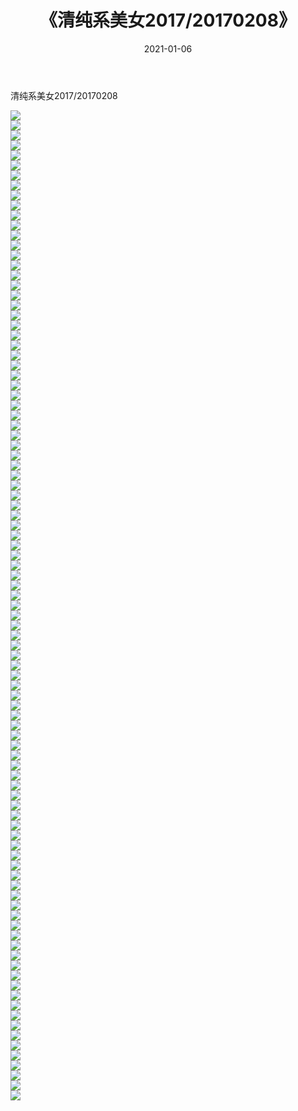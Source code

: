 ﻿---
layout: post
title:  《清纯系美女2017/20170208》
date:   2021-01-06
img: http://img.660000.xyz/Sharelink/清纯系美女/2017/20170208/000.jpg
categories: [美女, 清纯, 唯美]
---

清纯系美女2017/20170208

 ![](http://img.660000.xyz/Sharelink/清纯系美女/2017/20170208/001.png) <br>![](http://img.660000.xyz/Sharelink/清纯系美女/2017/20170208/002.png) <br>![](http://img.660000.xyz/Sharelink/清纯系美女/2017/20170208/003.png) <br>![](http://img.660000.xyz/Sharelink/清纯系美女/2017/20170208/004.png) <br>![](http://img.660000.xyz/Sharelink/清纯系美女/2017/20170208/005.png) <br>![](http://img.660000.xyz/Sharelink/清纯系美女/2017/20170208/006.png) <br>![](http://img.660000.xyz/Sharelink/清纯系美女/2017/20170208/007.png) <br>![](http://img.660000.xyz/Sharelink/清纯系美女/2017/20170208/008.png) <br>![](http://img.660000.xyz/Sharelink/清纯系美女/2017/20170208/009.png) <br>![](http://img.660000.xyz/Sharelink/清纯系美女/2017/20170208/010.png) <br>![](http://img.660000.xyz/Sharelink/清纯系美女/2017/20170208/011.png) <br>![](http://img.660000.xyz/Sharelink/清纯系美女/2017/20170208/012.png) <br>![](http://img.660000.xyz/Sharelink/清纯系美女/2017/20170208/013.png) <br>![](http://img.660000.xyz/Sharelink/清纯系美女/2017/20170208/014.png) <br>![](http://img.660000.xyz/Sharelink/清纯系美女/2017/20170208/015.png) <br>![](http://img.660000.xyz/Sharelink/清纯系美女/2017/20170208/016.png) <br>![](http://img.660000.xyz/Sharelink/清纯系美女/2017/20170208/017.png) <br>![](http://img.660000.xyz/Sharelink/清纯系美女/2017/20170208/018.png) <br>![](http://img.660000.xyz/Sharelink/清纯系美女/2017/20170208/019.png) <br>![](http://img.660000.xyz/Sharelink/清纯系美女/2017/20170208/020.png) <br>![](http://img.660000.xyz/Sharelink/清纯系美女/2017/20170208/021.png) <br>![](http://img.660000.xyz/Sharelink/清纯系美女/2017/20170208/022.png) <br>![](http://img.660000.xyz/Sharelink/清纯系美女/2017/20170208/023.png) <br>![](http://img.660000.xyz/Sharelink/清纯系美女/2017/20170208/024.png) <br>![](http://img.660000.xyz/Sharelink/清纯系美女/2017/20170208/025.png) <br>![](http://img.660000.xyz/Sharelink/清纯系美女/2017/20170208/026.png) <br>![](http://img.660000.xyz/Sharelink/清纯系美女/2017/20170208/027.png) <br>![](http://img.660000.xyz/Sharelink/清纯系美女/2017/20170208/028.png) <br>![](http://img.660000.xyz/Sharelink/清纯系美女/2017/20170208/029.png) <br>![](http://img.660000.xyz/Sharelink/清纯系美女/2017/20170208/030.png) <br>![](http://img.660000.xyz/Sharelink/清纯系美女/2017/20170208/031.png) <br>![](http://img.660000.xyz/Sharelink/清纯系美女/2017/20170208/032.png) <br>![](http://img.660000.xyz/Sharelink/清纯系美女/2017/20170208/033.png) <br>![](http://img.660000.xyz/Sharelink/清纯系美女/2017/20170208/034.png) <br>![](http://img.660000.xyz/Sharelink/清纯系美女/2017/20170208/035.png) <br>![](http://img.660000.xyz/Sharelink/清纯系美女/2017/20170208/036.png) <br>![](http://img.660000.xyz/Sharelink/清纯系美女/2017/20170208/037.png) <br>![](http://img.660000.xyz/Sharelink/清纯系美女/2017/20170208/038.png) <br>![](http://img.660000.xyz/Sharelink/清纯系美女/2017/20170208/039.png) <br>![](http://img.660000.xyz/Sharelink/清纯系美女/2017/20170208/040.png) <br>![](http://img.660000.xyz/Sharelink/清纯系美女/2017/20170208/041.png) <br>![](http://img.660000.xyz/Sharelink/清纯系美女/2017/20170208/042.png) <br>![](http://img.660000.xyz/Sharelink/清纯系美女/2017/20170208/043.png) <br>![](http://img.660000.xyz/Sharelink/清纯系美女/2017/20170208/044.png) <br>![](http://img.660000.xyz/Sharelink/清纯系美女/2017/20170208/045.png) <br>![](http://img.660000.xyz/Sharelink/清纯系美女/2017/20170208/046.png) <br>![](http://img.660000.xyz/Sharelink/清纯系美女/2017/20170208/047.png) <br>![](http://img.660000.xyz/Sharelink/清纯系美女/2017/20170208/048.png) <br>![](http://img.660000.xyz/Sharelink/清纯系美女/2017/20170208/049.png) <br>![](http://img.660000.xyz/Sharelink/清纯系美女/2017/20170208/050.png) <br>![](http://img.660000.xyz/Sharelink/清纯系美女/2017/20170208/051.png) <br>![](http://img.660000.xyz/Sharelink/清纯系美女/2017/20170208/052.png) <br>![](http://img.660000.xyz/Sharelink/清纯系美女/2017/20170208/053.png) <br>![](http://img.660000.xyz/Sharelink/清纯系美女/2017/20170208/054.png) <br>![](http://img.660000.xyz/Sharelink/清纯系美女/2017/20170208/055.png) <br>![](http://img.660000.xyz/Sharelink/清纯系美女/2017/20170208/056.png) <br>![](http://img.660000.xyz/Sharelink/清纯系美女/2017/20170208/057.png) <br>![](http://img.660000.xyz/Sharelink/清纯系美女/2017/20170208/058.png) <br>![](http://img.660000.xyz/Sharelink/清纯系美女/2017/20170208/059.png) <br>![](http://img.660000.xyz/Sharelink/清纯系美女/2017/20170208/060.png) <br>![](http://img.660000.xyz/Sharelink/清纯系美女/2017/20170208/061.png) <br>![](http://img.660000.xyz/Sharelink/清纯系美女/2017/20170208/062.png) <br>![](http://img.660000.xyz/Sharelink/清纯系美女/2017/20170208/063.png) <br>![](http://img.660000.xyz/Sharelink/清纯系美女/2017/20170208/064.png) <br>![](http://img.660000.xyz/Sharelink/清纯系美女/2017/20170208/065.png) <br>![](http://img.660000.xyz/Sharelink/清纯系美女/2017/20170208/066.png) <br>![](http://img.660000.xyz/Sharelink/清纯系美女/2017/20170208/067.png) <br>![](http://img.660000.xyz/Sharelink/清纯系美女/2017/20170208/068.png) <br>![](http://img.660000.xyz/Sharelink/清纯系美女/2017/20170208/069.png) <br>![](http://img.660000.xyz/Sharelink/清纯系美女/2017/20170208/070.png) <br>![](http://img.660000.xyz/Sharelink/清纯系美女/2017/20170208/071.png) <br>![](http://img.660000.xyz/Sharelink/清纯系美女/2017/20170208/072.png) <br>![](http://img.660000.xyz/Sharelink/清纯系美女/2017/20170208/073.png) <br>![](http://img.660000.xyz/Sharelink/清纯系美女/2017/20170208/074.png) <br>![](http://img.660000.xyz/Sharelink/清纯系美女/2017/20170208/075.png) <br>![](http://img.660000.xyz/Sharelink/清纯系美女/2017/20170208/076.png) <br>![](http://img.660000.xyz/Sharelink/清纯系美女/2017/20170208/077.png) <br>![](http://img.660000.xyz/Sharelink/清纯系美女/2017/20170208/078.png) <br>![](http://img.660000.xyz/Sharelink/清纯系美女/2017/20170208/079.png) <br>![](http://img.660000.xyz/Sharelink/清纯系美女/2017/20170208/080.png) <br>![](http://img.660000.xyz/Sharelink/清纯系美女/2017/20170208/081.png) <br>![](http://img.660000.xyz/Sharelink/清纯系美女/2017/20170208/082.png) <br>![](http://img.660000.xyz/Sharelink/清纯系美女/2017/20170208/083.png) <br>![](http://img.660000.xyz/Sharelink/清纯系美女/2017/20170208/084.png) <br>![](http://img.660000.xyz/Sharelink/清纯系美女/2017/20170208/085.png) <br>![](http://img.660000.xyz/Sharelink/清纯系美女/2017/20170208/086.png) <br>![](http://img.660000.xyz/Sharelink/清纯系美女/2017/20170208/087.png) <br>![](http://img.660000.xyz/Sharelink/清纯系美女/2017/20170208/088.png) <br>![](http://img.660000.xyz/Sharelink/清纯系美女/2017/20170208/089.png) <br>![](http://img.660000.xyz/Sharelink/清纯系美女/2017/20170208/090.png) <br>![](http://img.660000.xyz/Sharelink/清纯系美女/2017/20170208/091.png) <br>![](http://img.660000.xyz/Sharelink/清纯系美女/2017/20170208/092.png) <br>![](http://img.660000.xyz/Sharelink/清纯系美女/2017/20170208/093.png) <br>![](http://img.660000.xyz/Sharelink/清纯系美女/2017/20170208/094.png) <br>![](http://img.660000.xyz/Sharelink/清纯系美女/2017/20170208/095.png) <br>![](http://img.660000.xyz/Sharelink/清纯系美女/2017/20170208/096.png) <br>![](http://img.660000.xyz/Sharelink/清纯系美女/2017/20170208/097.png) <br>![](http://img.660000.xyz/Sharelink/清纯系美女/2017/20170208/098.png) <br>![](http://img.660000.xyz/Sharelink/清纯系美女/2017/20170208/099.png) <br>